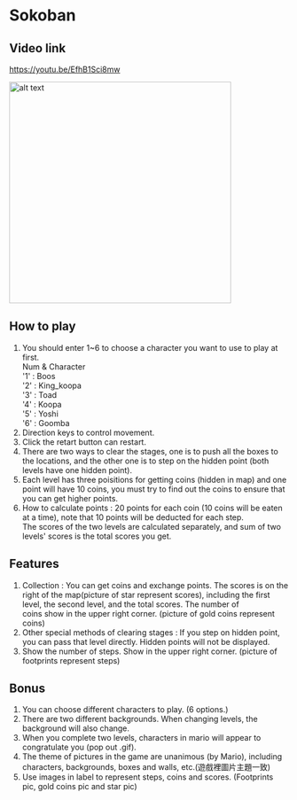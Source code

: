 # Sokoban

## Video link
  
https://youtu.be/EfhB1Sci8mw  

<img src="https://i.imgur.com/yawikj1.png" alt="alt text" width="400" height="400">
  
## How to play
 
1. You should enter 1~6 to choose a character you want to use to play at first.  
Num & Character  
'1' : Boos  
'2' : King_koopa  
'3' : Toad  
'4' : Koopa  
'5' : Yoshi  
'6' : Goomba  
2. Direction keys to control movement.  
3. Click the retart button can restart.
4. There are two ways to clear the stages, one is to push all the boxes to the locations, and the other one is to step on the hidden point (both levels have one hidden point).  
5. Each level has three poisitions for getting coins (hidden in map) and one point will have 10 coins, you must try to find out the coins to ensure that you can get higher points.
6. How to calculate points : 20 points for each coin (10 coins will be eaten at a time), note that 10 points will be deducted for each step.  
The scores of the two levels are calculated separately, and sum of two levels' scores is the total scores you get.  
  
## Features
  
1. Collection : You can get coins and exchange points. The scores is on the right of the map(picture of star represent scores), including the first level, the second level, and the total scores. The number of  
coins show in the upper right corner. (picture of gold coins represent coins)   
2. Other special methods of clearing stages : If you step on hidden point, you can pass that level directly. Hidden points will not be displayed.  
3. Show the number of steps.  Show in the upper right corner. (picture of footprints represent steps)  
  
## Bonus

1. You can choose different characters to play. (6 options.) 
2. There are two different backgrounds. When changing levels, the background will also change.  
3. When you complete two levels, characters in mario will appear to congratulate you (pop out .gif).
4. The theme of pictures in the game are unanimous (by Mario), including characters, backgrounds, boxes and walls, etc.(遊戲裡圖片主題一致)  
5. Use images in label to represent steps, coins and scores. (Footprints pic, gold coins pic and star pic)  

